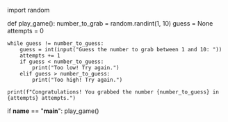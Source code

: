 import random

def play_game():
    number_to_grab = random.randint(1, 10)
    guess = None
    attempts = 0

    while guess != number_to_guess:
        guess = int(input("Guess the number to grab between 1 and 10: "))
        attempts += 1
        if guess < number_to_guess:
            print("Too low! Try again.")
        elif guess > number_to_guess:
            print("Too high! Try again.")
    
    print(f"Congratulations! You grabbed the number {number_to_guess} in {attempts} attempts.")

if __name__ == "__main__":
    play_game()
